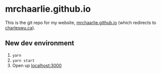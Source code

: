 # mrchaarlie.github.io

This is the git repo for my website, [mrchaarlie.github.io](http://mrchaarlie.github.io) (which redirects to [charleswu.ca](http://charleswu.ca)).

## New dev environment

1. `yarn`
2. `yarn start`
3. Open up [localhost:3000](localhost:3000)